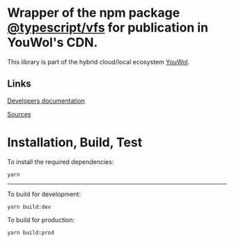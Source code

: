# Wrapper of the npm package [@typescript/vfs](https://www.npmjs.com/package/@typescript/vfs) for publication in YouWol's CDN.




This library is part of the hybrid cloud/local ecosystem 
[YouWol](https://platform.youwol.com/applications/@youwol/platform/latest).

## Links

[Developers documentation](https://platform.youwol.com/applications/@youwol/cdn-explorer/latest?package=@typescript/vfs)


[Sources](https://github.com/youwol/cdn-externals/tree/master/@typescript/vfs)

# Installation, Build, Test

To install the required dependencies:

```shell
yarn
```
---
To build for development:

```shell
yarn build:dev
```

To build for production:

```shell
yarn build:prod
```

